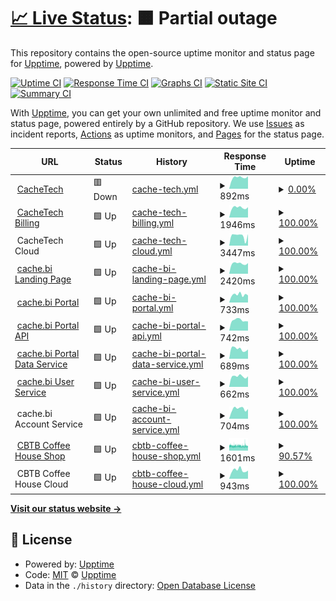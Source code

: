 # [📈 Live Status](https://status.cachetech.com.au): <!--live status--> **🟧 Partial outage**

This repository contains the open-source uptime monitor and status page for [Upptime](https://upptime.js.org), powered by [Upptime](https://github.com/upptime/upptime).

[![Uptime CI](https://github.com/cachetech/service-status/workflows/Uptime%20CI/badge.svg)](https://github.com/cachetech/service-status/actions?query=workflow%3A%22Uptime+CI%22)
[![Response Time CI](https://github.com/cachetech/service-status/workflows/Response%20Time%20CI/badge.svg)](https://github.com/cachetech/service-status/actions?query=workflow%3A%22Response+Time+CI%22)
[![Graphs CI](https://github.com/cachetech/service-status/workflows/Graphs%20CI/badge.svg)](https://github.com/cachetech/service-status/actions?query=workflow%3A%22Graphs+CI%22)
[![Static Site CI](https://github.com/cachetech/service-status/workflows/Static%20Site%20CI/badge.svg)](https://github.com/cachetech/service-status/actions?query=workflow%3A%22Static+Site+CI%22)
[![Summary CI](https://github.com/cachetech/service-status/workflows/Summary%20CI/badge.svg)](https://github.com/cachetech/service-status/actions?query=workflow%3A%22Summary+CI%22)

With [Upptime](https://upptime.js.org), you can get your own unlimited and free uptime monitor and status page, powered entirely by a GitHub repository. We use [Issues](https://github.com/upptime/upptime/issues) as incident reports, [Actions](https://github.com/cachetech/service-status/actions) as uptime monitors, and [Pages](https://status.cachetech.com.au) for the status page.

<!--start: status pages-->
<!-- This summary is generated by Upptime (https://github.com/upptime/upptime) -->
<!-- Do not edit this manually, your changes will be overwritten -->
<!-- prettier-ignore -->
| URL | Status | History | Response Time | Uptime |
| --- | ------ | ------- | ------------- | ------ |
| <img alt="" src="https://icons.duckduckgo.com/ip3/cachetech.com.au.ico" height="13"> [CacheTech](https://cachetech.com.au/) | 🟥 Down | [cache-tech.yml](https://github.com/cachetech/service-status/commits/HEAD/history/cache-tech.yml) | <details><summary><img alt="Response time graph" src="./graphs/cache-tech/response-time-week.png" height="20"> 892ms</summary><br><a href="https://status.cachetech.com.au/history/cache-tech"><img alt="Response time 908" src="https://img.shields.io/endpoint?url=https%3A%2F%2Fraw.githubusercontent.com%2Fcachetech%2Fservice-status%2FHEAD%2Fapi%2Fcache-tech%2Fresponse-time.json"></a><br><a href="https://status.cachetech.com.au/history/cache-tech"><img alt="24-hour response time 989" src="https://img.shields.io/endpoint?url=https%3A%2F%2Fraw.githubusercontent.com%2Fcachetech%2Fservice-status%2FHEAD%2Fapi%2Fcache-tech%2Fresponse-time-day.json"></a><br><a href="https://status.cachetech.com.au/history/cache-tech"><img alt="7-day response time 892" src="https://img.shields.io/endpoint?url=https%3A%2F%2Fraw.githubusercontent.com%2Fcachetech%2Fservice-status%2FHEAD%2Fapi%2Fcache-tech%2Fresponse-time-week.json"></a><br><a href="https://status.cachetech.com.au/history/cache-tech"><img alt="30-day response time 895" src="https://img.shields.io/endpoint?url=https%3A%2F%2Fraw.githubusercontent.com%2Fcachetech%2Fservice-status%2FHEAD%2Fapi%2Fcache-tech%2Fresponse-time-month.json"></a><br><a href="https://status.cachetech.com.au/history/cache-tech"><img alt="1-year response time 916" src="https://img.shields.io/endpoint?url=https%3A%2F%2Fraw.githubusercontent.com%2Fcachetech%2Fservice-status%2FHEAD%2Fapi%2Fcache-tech%2Fresponse-time-year.json"></a></details> | <details><summary><a href="https://status.cachetech.com.au/history/cache-tech">0.00%</a></summary><a href="https://status.cachetech.com.au/history/cache-tech"><img alt="All-time uptime 19.66%" src="https://img.shields.io/endpoint?url=https%3A%2F%2Fraw.githubusercontent.com%2Fcachetech%2Fservice-status%2FHEAD%2Fapi%2Fcache-tech%2Fuptime.json"></a><br><a href="https://status.cachetech.com.au/history/cache-tech"><img alt="24-hour uptime 0.00%" src="https://img.shields.io/endpoint?url=https%3A%2F%2Fraw.githubusercontent.com%2Fcachetech%2Fservice-status%2FHEAD%2Fapi%2Fcache-tech%2Fuptime-day.json"></a><br><a href="https://status.cachetech.com.au/history/cache-tech"><img alt="7-day uptime 0.00%" src="https://img.shields.io/endpoint?url=https%3A%2F%2Fraw.githubusercontent.com%2Fcachetech%2Fservice-status%2FHEAD%2Fapi%2Fcache-tech%2Fuptime-week.json"></a><br><a href="https://status.cachetech.com.au/history/cache-tech"><img alt="30-day uptime 0.00%" src="https://img.shields.io/endpoint?url=https%3A%2F%2Fraw.githubusercontent.com%2Fcachetech%2Fservice-status%2FHEAD%2Fapi%2Fcache-tech%2Fuptime-month.json"></a><br><a href="https://status.cachetech.com.au/history/cache-tech"><img alt="1-year uptime 0.00%" src="https://img.shields.io/endpoint?url=https%3A%2F%2Fraw.githubusercontent.com%2Fcachetech%2Fservice-status%2FHEAD%2Fapi%2Fcache-tech%2Fuptime-year.json"></a></details>
| <img alt="" src="https://icons.duckduckgo.com/ip3/billing.cachetech.com.au.ico" height="13"> [CacheTech Billing](https://billing.cachetech.com.au/) | 🟩 Up | [cache-tech-billing.yml](https://github.com/cachetech/service-status/commits/HEAD/history/cache-tech-billing.yml) | <details><summary><img alt="Response time graph" src="./graphs/cache-tech-billing/response-time-week.png" height="20"> 1946ms</summary><br><a href="https://status.cachetech.com.au/history/cache-tech-billing"><img alt="Response time 1892" src="https://img.shields.io/endpoint?url=https%3A%2F%2Fraw.githubusercontent.com%2Fcachetech%2Fservice-status%2FHEAD%2Fapi%2Fcache-tech-billing%2Fresponse-time.json"></a><br><a href="https://status.cachetech.com.au/history/cache-tech-billing"><img alt="24-hour response time 2029" src="https://img.shields.io/endpoint?url=https%3A%2F%2Fraw.githubusercontent.com%2Fcachetech%2Fservice-status%2FHEAD%2Fapi%2Fcache-tech-billing%2Fresponse-time-day.json"></a><br><a href="https://status.cachetech.com.au/history/cache-tech-billing"><img alt="7-day response time 1946" src="https://img.shields.io/endpoint?url=https%3A%2F%2Fraw.githubusercontent.com%2Fcachetech%2Fservice-status%2FHEAD%2Fapi%2Fcache-tech-billing%2Fresponse-time-week.json"></a><br><a href="https://status.cachetech.com.au/history/cache-tech-billing"><img alt="30-day response time 1996" src="https://img.shields.io/endpoint?url=https%3A%2F%2Fraw.githubusercontent.com%2Fcachetech%2Fservice-status%2FHEAD%2Fapi%2Fcache-tech-billing%2Fresponse-time-month.json"></a><br><a href="https://status.cachetech.com.au/history/cache-tech-billing"><img alt="1-year response time 2009" src="https://img.shields.io/endpoint?url=https%3A%2F%2Fraw.githubusercontent.com%2Fcachetech%2Fservice-status%2FHEAD%2Fapi%2Fcache-tech-billing%2Fresponse-time-year.json"></a></details> | <details><summary><a href="https://status.cachetech.com.au/history/cache-tech-billing">100.00%</a></summary><a href="https://status.cachetech.com.au/history/cache-tech-billing"><img alt="All-time uptime 98.48%" src="https://img.shields.io/endpoint?url=https%3A%2F%2Fraw.githubusercontent.com%2Fcachetech%2Fservice-status%2FHEAD%2Fapi%2Fcache-tech-billing%2Fuptime.json"></a><br><a href="https://status.cachetech.com.au/history/cache-tech-billing"><img alt="24-hour uptime 100.00%" src="https://img.shields.io/endpoint?url=https%3A%2F%2Fraw.githubusercontent.com%2Fcachetech%2Fservice-status%2FHEAD%2Fapi%2Fcache-tech-billing%2Fuptime-day.json"></a><br><a href="https://status.cachetech.com.au/history/cache-tech-billing"><img alt="7-day uptime 100.00%" src="https://img.shields.io/endpoint?url=https%3A%2F%2Fraw.githubusercontent.com%2Fcachetech%2Fservice-status%2FHEAD%2Fapi%2Fcache-tech-billing%2Fuptime-week.json"></a><br><a href="https://status.cachetech.com.au/history/cache-tech-billing"><img alt="30-day uptime 100.00%" src="https://img.shields.io/endpoint?url=https%3A%2F%2Fraw.githubusercontent.com%2Fcachetech%2Fservice-status%2FHEAD%2Fapi%2Fcache-tech-billing%2Fuptime-month.json"></a><br><a href="https://status.cachetech.com.au/history/cache-tech-billing"><img alt="1-year uptime 99.94%" src="https://img.shields.io/endpoint?url=https%3A%2F%2Fraw.githubusercontent.com%2Fcachetech%2Fservice-status%2FHEAD%2Fapi%2Fcache-tech-billing%2Fuptime-year.json"></a></details>
| <img alt="" src="https://icons.duckduckgo.com/ip3/null.ico" height="13"> CacheTech Cloud | 🟩 Up | [cache-tech-cloud.yml](https://github.com/cachetech/service-status/commits/HEAD/history/cache-tech-cloud.yml) | <details><summary><img alt="Response time graph" src="./graphs/cache-tech-cloud/response-time-week.png" height="20"> 3447ms</summary><br><a href="https://status.cachetech.com.au/history/cache-tech-cloud"><img alt="Response time 1905" src="https://img.shields.io/endpoint?url=https%3A%2F%2Fraw.githubusercontent.com%2Fcachetech%2Fservice-status%2FHEAD%2Fapi%2Fcache-tech-cloud%2Fresponse-time.json"></a><br><a href="https://status.cachetech.com.au/history/cache-tech-cloud"><img alt="24-hour response time 4056" src="https://img.shields.io/endpoint?url=https%3A%2F%2Fraw.githubusercontent.com%2Fcachetech%2Fservice-status%2FHEAD%2Fapi%2Fcache-tech-cloud%2Fresponse-time-day.json"></a><br><a href="https://status.cachetech.com.au/history/cache-tech-cloud"><img alt="7-day response time 3447" src="https://img.shields.io/endpoint?url=https%3A%2F%2Fraw.githubusercontent.com%2Fcachetech%2Fservice-status%2FHEAD%2Fapi%2Fcache-tech-cloud%2Fresponse-time-week.json"></a><br><a href="https://status.cachetech.com.au/history/cache-tech-cloud"><img alt="30-day response time 3158" src="https://img.shields.io/endpoint?url=https%3A%2F%2Fraw.githubusercontent.com%2Fcachetech%2Fservice-status%2FHEAD%2Fapi%2Fcache-tech-cloud%2Fresponse-time-month.json"></a><br><a href="https://status.cachetech.com.au/history/cache-tech-cloud"><img alt="1-year response time 2018" src="https://img.shields.io/endpoint?url=https%3A%2F%2Fraw.githubusercontent.com%2Fcachetech%2Fservice-status%2FHEAD%2Fapi%2Fcache-tech-cloud%2Fresponse-time-year.json"></a></details> | <details><summary><a href="https://status.cachetech.com.au/history/cache-tech-cloud">100.00%</a></summary><a href="https://status.cachetech.com.au/history/cache-tech-cloud"><img alt="All-time uptime 99.24%" src="https://img.shields.io/endpoint?url=https%3A%2F%2Fraw.githubusercontent.com%2Fcachetech%2Fservice-status%2FHEAD%2Fapi%2Fcache-tech-cloud%2Fuptime.json"></a><br><a href="https://status.cachetech.com.au/history/cache-tech-cloud"><img alt="24-hour uptime 100.00%" src="https://img.shields.io/endpoint?url=https%3A%2F%2Fraw.githubusercontent.com%2Fcachetech%2Fservice-status%2FHEAD%2Fapi%2Fcache-tech-cloud%2Fuptime-day.json"></a><br><a href="https://status.cachetech.com.au/history/cache-tech-cloud"><img alt="7-day uptime 100.00%" src="https://img.shields.io/endpoint?url=https%3A%2F%2Fraw.githubusercontent.com%2Fcachetech%2Fservice-status%2FHEAD%2Fapi%2Fcache-tech-cloud%2Fuptime-week.json"></a><br><a href="https://status.cachetech.com.au/history/cache-tech-cloud"><img alt="30-day uptime 100.00%" src="https://img.shields.io/endpoint?url=https%3A%2F%2Fraw.githubusercontent.com%2Fcachetech%2Fservice-status%2FHEAD%2Fapi%2Fcache-tech-cloud%2Fuptime-month.json"></a><br><a href="https://status.cachetech.com.au/history/cache-tech-cloud"><img alt="1-year uptime 98.73%" src="https://img.shields.io/endpoint?url=https%3A%2F%2Fraw.githubusercontent.com%2Fcachetech%2Fservice-status%2FHEAD%2Fapi%2Fcache-tech-cloud%2Fuptime-year.json"></a></details>
| <img alt="" src="https://icons.duckduckgo.com/ip3/cache.bi.ico" height="13"> [cache.bi Landing Page](https://cache.bi/) | 🟩 Up | [cache-bi-landing-page.yml](https://github.com/cachetech/service-status/commits/HEAD/history/cache-bi-landing-page.yml) | <details><summary><img alt="Response time graph" src="./graphs/cache-bi-landing-page/response-time-week.png" height="20"> 2420ms</summary><br><a href="https://status.cachetech.com.au/history/cache-bi-landing-page"><img alt="Response time 2698" src="https://img.shields.io/endpoint?url=https%3A%2F%2Fraw.githubusercontent.com%2Fcachetech%2Fservice-status%2FHEAD%2Fapi%2Fcache-bi-landing-page%2Fresponse-time.json"></a><br><a href="https://status.cachetech.com.au/history/cache-bi-landing-page"><img alt="24-hour response time 2506" src="https://img.shields.io/endpoint?url=https%3A%2F%2Fraw.githubusercontent.com%2Fcachetech%2Fservice-status%2FHEAD%2Fapi%2Fcache-bi-landing-page%2Fresponse-time-day.json"></a><br><a href="https://status.cachetech.com.au/history/cache-bi-landing-page"><img alt="7-day response time 2420" src="https://img.shields.io/endpoint?url=https%3A%2F%2Fraw.githubusercontent.com%2Fcachetech%2Fservice-status%2FHEAD%2Fapi%2Fcache-bi-landing-page%2Fresponse-time-week.json"></a><br><a href="https://status.cachetech.com.au/history/cache-bi-landing-page"><img alt="30-day response time 2449" src="https://img.shields.io/endpoint?url=https%3A%2F%2Fraw.githubusercontent.com%2Fcachetech%2Fservice-status%2FHEAD%2Fapi%2Fcache-bi-landing-page%2Fresponse-time-month.json"></a><br><a href="https://status.cachetech.com.au/history/cache-bi-landing-page"><img alt="1-year response time 2746" src="https://img.shields.io/endpoint?url=https%3A%2F%2Fraw.githubusercontent.com%2Fcachetech%2Fservice-status%2FHEAD%2Fapi%2Fcache-bi-landing-page%2Fresponse-time-year.json"></a></details> | <details><summary><a href="https://status.cachetech.com.au/history/cache-bi-landing-page">100.00%</a></summary><a href="https://status.cachetech.com.au/history/cache-bi-landing-page"><img alt="All-time uptime 99.69%" src="https://img.shields.io/endpoint?url=https%3A%2F%2Fraw.githubusercontent.com%2Fcachetech%2Fservice-status%2FHEAD%2Fapi%2Fcache-bi-landing-page%2Fuptime.json"></a><br><a href="https://status.cachetech.com.au/history/cache-bi-landing-page"><img alt="24-hour uptime 100.00%" src="https://img.shields.io/endpoint?url=https%3A%2F%2Fraw.githubusercontent.com%2Fcachetech%2Fservice-status%2FHEAD%2Fapi%2Fcache-bi-landing-page%2Fuptime-day.json"></a><br><a href="https://status.cachetech.com.au/history/cache-bi-landing-page"><img alt="7-day uptime 100.00%" src="https://img.shields.io/endpoint?url=https%3A%2F%2Fraw.githubusercontent.com%2Fcachetech%2Fservice-status%2FHEAD%2Fapi%2Fcache-bi-landing-page%2Fuptime-week.json"></a><br><a href="https://status.cachetech.com.au/history/cache-bi-landing-page"><img alt="30-day uptime 100.00%" src="https://img.shields.io/endpoint?url=https%3A%2F%2Fraw.githubusercontent.com%2Fcachetech%2Fservice-status%2FHEAD%2Fapi%2Fcache-bi-landing-page%2Fuptime-month.json"></a><br><a href="https://status.cachetech.com.au/history/cache-bi-landing-page"><img alt="1-year uptime 99.65%" src="https://img.shields.io/endpoint?url=https%3A%2F%2Fraw.githubusercontent.com%2Fcachetech%2Fservice-status%2FHEAD%2Fapi%2Fcache-bi-landing-page%2Fuptime-year.json"></a></details>
| <img alt="" src="https://icons.duckduckgo.com/ip3/portal.cache.bi.ico" height="13"> [cache.bi Portal](https://portal.cache.bi/) | 🟩 Up | [cache-bi-portal.yml](https://github.com/cachetech/service-status/commits/HEAD/history/cache-bi-portal.yml) | <details><summary><img alt="Response time graph" src="./graphs/cache-bi-portal/response-time-week.png" height="20"> 733ms</summary><br><a href="https://status.cachetech.com.au/history/cache-bi-portal"><img alt="Response time 799" src="https://img.shields.io/endpoint?url=https%3A%2F%2Fraw.githubusercontent.com%2Fcachetech%2Fservice-status%2FHEAD%2Fapi%2Fcache-bi-portal%2Fresponse-time.json"></a><br><a href="https://status.cachetech.com.au/history/cache-bi-portal"><img alt="24-hour response time 668" src="https://img.shields.io/endpoint?url=https%3A%2F%2Fraw.githubusercontent.com%2Fcachetech%2Fservice-status%2FHEAD%2Fapi%2Fcache-bi-portal%2Fresponse-time-day.json"></a><br><a href="https://status.cachetech.com.au/history/cache-bi-portal"><img alt="7-day response time 733" src="https://img.shields.io/endpoint?url=https%3A%2F%2Fraw.githubusercontent.com%2Fcachetech%2Fservice-status%2FHEAD%2Fapi%2Fcache-bi-portal%2Fresponse-time-week.json"></a><br><a href="https://status.cachetech.com.au/history/cache-bi-portal"><img alt="30-day response time 735" src="https://img.shields.io/endpoint?url=https%3A%2F%2Fraw.githubusercontent.com%2Fcachetech%2Fservice-status%2FHEAD%2Fapi%2Fcache-bi-portal%2Fresponse-time-month.json"></a><br><a href="https://status.cachetech.com.au/history/cache-bi-portal"><img alt="1-year response time 825" src="https://img.shields.io/endpoint?url=https%3A%2F%2Fraw.githubusercontent.com%2Fcachetech%2Fservice-status%2FHEAD%2Fapi%2Fcache-bi-portal%2Fresponse-time-year.json"></a></details> | <details><summary><a href="https://status.cachetech.com.au/history/cache-bi-portal">100.00%</a></summary><a href="https://status.cachetech.com.au/history/cache-bi-portal"><img alt="All-time uptime 99.82%" src="https://img.shields.io/endpoint?url=https%3A%2F%2Fraw.githubusercontent.com%2Fcachetech%2Fservice-status%2FHEAD%2Fapi%2Fcache-bi-portal%2Fuptime.json"></a><br><a href="https://status.cachetech.com.au/history/cache-bi-portal"><img alt="24-hour uptime 100.00%" src="https://img.shields.io/endpoint?url=https%3A%2F%2Fraw.githubusercontent.com%2Fcachetech%2Fservice-status%2FHEAD%2Fapi%2Fcache-bi-portal%2Fuptime-day.json"></a><br><a href="https://status.cachetech.com.au/history/cache-bi-portal"><img alt="7-day uptime 100.00%" src="https://img.shields.io/endpoint?url=https%3A%2F%2Fraw.githubusercontent.com%2Fcachetech%2Fservice-status%2FHEAD%2Fapi%2Fcache-bi-portal%2Fuptime-week.json"></a><br><a href="https://status.cachetech.com.au/history/cache-bi-portal"><img alt="30-day uptime 100.00%" src="https://img.shields.io/endpoint?url=https%3A%2F%2Fraw.githubusercontent.com%2Fcachetech%2Fservice-status%2FHEAD%2Fapi%2Fcache-bi-portal%2Fuptime-month.json"></a><br><a href="https://status.cachetech.com.au/history/cache-bi-portal"><img alt="1-year uptime 99.86%" src="https://img.shields.io/endpoint?url=https%3A%2F%2Fraw.githubusercontent.com%2Fcachetech%2Fservice-status%2FHEAD%2Fapi%2Fcache-bi-portal%2Fuptime-year.json"></a></details>
| <img alt="" src="https://icons.duckduckgo.com/ip3/portal.api.cache.bi.ico" height="13"> [cache.bi Portal API](https://portal.api.cache.bi/_health) | 🟩 Up | [cache-bi-portal-api.yml](https://github.com/cachetech/service-status/commits/HEAD/history/cache-bi-portal-api.yml) | <details><summary><img alt="Response time graph" src="./graphs/cache-bi-portal-api/response-time-week.png" height="20"> 742ms</summary><br><a href="https://status.cachetech.com.au/history/cache-bi-portal-api"><img alt="Response time 858" src="https://img.shields.io/endpoint?url=https%3A%2F%2Fraw.githubusercontent.com%2Fcachetech%2Fservice-status%2FHEAD%2Fapi%2Fcache-bi-portal-api%2Fresponse-time.json"></a><br><a href="https://status.cachetech.com.au/history/cache-bi-portal-api"><img alt="24-hour response time 657" src="https://img.shields.io/endpoint?url=https%3A%2F%2Fraw.githubusercontent.com%2Fcachetech%2Fservice-status%2FHEAD%2Fapi%2Fcache-bi-portal-api%2Fresponse-time-day.json"></a><br><a href="https://status.cachetech.com.au/history/cache-bi-portal-api"><img alt="7-day response time 742" src="https://img.shields.io/endpoint?url=https%3A%2F%2Fraw.githubusercontent.com%2Fcachetech%2Fservice-status%2FHEAD%2Fapi%2Fcache-bi-portal-api%2Fresponse-time-week.json"></a><br><a href="https://status.cachetech.com.au/history/cache-bi-portal-api"><img alt="30-day response time 753" src="https://img.shields.io/endpoint?url=https%3A%2F%2Fraw.githubusercontent.com%2Fcachetech%2Fservice-status%2FHEAD%2Fapi%2Fcache-bi-portal-api%2Fresponse-time-month.json"></a><br><a href="https://status.cachetech.com.au/history/cache-bi-portal-api"><img alt="1-year response time 899" src="https://img.shields.io/endpoint?url=https%3A%2F%2Fraw.githubusercontent.com%2Fcachetech%2Fservice-status%2FHEAD%2Fapi%2Fcache-bi-portal-api%2Fresponse-time-year.json"></a></details> | <details><summary><a href="https://status.cachetech.com.au/history/cache-bi-portal-api">100.00%</a></summary><a href="https://status.cachetech.com.au/history/cache-bi-portal-api"><img alt="All-time uptime 99.70%" src="https://img.shields.io/endpoint?url=https%3A%2F%2Fraw.githubusercontent.com%2Fcachetech%2Fservice-status%2FHEAD%2Fapi%2Fcache-bi-portal-api%2Fuptime.json"></a><br><a href="https://status.cachetech.com.au/history/cache-bi-portal-api"><img alt="24-hour uptime 100.00%" src="https://img.shields.io/endpoint?url=https%3A%2F%2Fraw.githubusercontent.com%2Fcachetech%2Fservice-status%2FHEAD%2Fapi%2Fcache-bi-portal-api%2Fuptime-day.json"></a><br><a href="https://status.cachetech.com.au/history/cache-bi-portal-api"><img alt="7-day uptime 100.00%" src="https://img.shields.io/endpoint?url=https%3A%2F%2Fraw.githubusercontent.com%2Fcachetech%2Fservice-status%2FHEAD%2Fapi%2Fcache-bi-portal-api%2Fuptime-week.json"></a><br><a href="https://status.cachetech.com.au/history/cache-bi-portal-api"><img alt="30-day uptime 100.00%" src="https://img.shields.io/endpoint?url=https%3A%2F%2Fraw.githubusercontent.com%2Fcachetech%2Fservice-status%2FHEAD%2Fapi%2Fcache-bi-portal-api%2Fuptime-month.json"></a><br><a href="https://status.cachetech.com.au/history/cache-bi-portal-api"><img alt="1-year uptime 99.66%" src="https://img.shields.io/endpoint?url=https%3A%2F%2Fraw.githubusercontent.com%2Fcachetech%2Fservice-status%2FHEAD%2Fapi%2Fcache-bi-portal-api%2Fuptime-year.json"></a></details>
| <img alt="" src="https://icons.duckduckgo.com/ip3/data.api.cache.bi.ico" height="13"> [cache.bi Portal Data Service](https://data.api.cache.bi/_health) | 🟩 Up | [cache-bi-portal-data-service.yml](https://github.com/cachetech/service-status/commits/HEAD/history/cache-bi-portal-data-service.yml) | <details><summary><img alt="Response time graph" src="./graphs/cache-bi-portal-data-service/response-time-week.png" height="20"> 689ms</summary><br><a href="https://status.cachetech.com.au/history/cache-bi-portal-data-service"><img alt="Response time 746" src="https://img.shields.io/endpoint?url=https%3A%2F%2Fraw.githubusercontent.com%2Fcachetech%2Fservice-status%2FHEAD%2Fapi%2Fcache-bi-portal-data-service%2Fresponse-time.json"></a><br><a href="https://status.cachetech.com.au/history/cache-bi-portal-data-service"><img alt="24-hour response time 659" src="https://img.shields.io/endpoint?url=https%3A%2F%2Fraw.githubusercontent.com%2Fcachetech%2Fservice-status%2FHEAD%2Fapi%2Fcache-bi-portal-data-service%2Fresponse-time-day.json"></a><br><a href="https://status.cachetech.com.au/history/cache-bi-portal-data-service"><img alt="7-day response time 689" src="https://img.shields.io/endpoint?url=https%3A%2F%2Fraw.githubusercontent.com%2Fcachetech%2Fservice-status%2FHEAD%2Fapi%2Fcache-bi-portal-data-service%2Fresponse-time-week.json"></a><br><a href="https://status.cachetech.com.au/history/cache-bi-portal-data-service"><img alt="30-day response time 728" src="https://img.shields.io/endpoint?url=https%3A%2F%2Fraw.githubusercontent.com%2Fcachetech%2Fservice-status%2FHEAD%2Fapi%2Fcache-bi-portal-data-service%2Fresponse-time-month.json"></a><br><a href="https://status.cachetech.com.au/history/cache-bi-portal-data-service"><img alt="1-year response time 760" src="https://img.shields.io/endpoint?url=https%3A%2F%2Fraw.githubusercontent.com%2Fcachetech%2Fservice-status%2FHEAD%2Fapi%2Fcache-bi-portal-data-service%2Fresponse-time-year.json"></a></details> | <details><summary><a href="https://status.cachetech.com.au/history/cache-bi-portal-data-service">100.00%</a></summary><a href="https://status.cachetech.com.au/history/cache-bi-portal-data-service"><img alt="All-time uptime 99.74%" src="https://img.shields.io/endpoint?url=https%3A%2F%2Fraw.githubusercontent.com%2Fcachetech%2Fservice-status%2FHEAD%2Fapi%2Fcache-bi-portal-data-service%2Fuptime.json"></a><br><a href="https://status.cachetech.com.au/history/cache-bi-portal-data-service"><img alt="24-hour uptime 100.00%" src="https://img.shields.io/endpoint?url=https%3A%2F%2Fraw.githubusercontent.com%2Fcachetech%2Fservice-status%2FHEAD%2Fapi%2Fcache-bi-portal-data-service%2Fuptime-day.json"></a><br><a href="https://status.cachetech.com.au/history/cache-bi-portal-data-service"><img alt="7-day uptime 100.00%" src="https://img.shields.io/endpoint?url=https%3A%2F%2Fraw.githubusercontent.com%2Fcachetech%2Fservice-status%2FHEAD%2Fapi%2Fcache-bi-portal-data-service%2Fuptime-week.json"></a><br><a href="https://status.cachetech.com.au/history/cache-bi-portal-data-service"><img alt="30-day uptime 100.00%" src="https://img.shields.io/endpoint?url=https%3A%2F%2Fraw.githubusercontent.com%2Fcachetech%2Fservice-status%2FHEAD%2Fapi%2Fcache-bi-portal-data-service%2Fuptime-month.json"></a><br><a href="https://status.cachetech.com.au/history/cache-bi-portal-data-service"><img alt="1-year uptime 99.71%" src="https://img.shields.io/endpoint?url=https%3A%2F%2Fraw.githubusercontent.com%2Fcachetech%2Fservice-status%2FHEAD%2Fapi%2Fcache-bi-portal-data-service%2Fuptime-year.json"></a></details>
| <img alt="" src="https://icons.duckduckgo.com/ip3/auth.cache.bi.ico" height="13"> [cache.bi User Service](https://auth.cache.bi/) | 🟩 Up | [cache-bi-user-service.yml](https://github.com/cachetech/service-status/commits/HEAD/history/cache-bi-user-service.yml) | <details><summary><img alt="Response time graph" src="./graphs/cache-bi-user-service/response-time-week.png" height="20"> 662ms</summary><br><a href="https://status.cachetech.com.au/history/cache-bi-user-service"><img alt="Response time 754" src="https://img.shields.io/endpoint?url=https%3A%2F%2Fraw.githubusercontent.com%2Fcachetech%2Fservice-status%2FHEAD%2Fapi%2Fcache-bi-user-service%2Fresponse-time.json"></a><br><a href="https://status.cachetech.com.au/history/cache-bi-user-service"><img alt="24-hour response time 662" src="https://img.shields.io/endpoint?url=https%3A%2F%2Fraw.githubusercontent.com%2Fcachetech%2Fservice-status%2FHEAD%2Fapi%2Fcache-bi-user-service%2Fresponse-time-day.json"></a><br><a href="https://status.cachetech.com.au/history/cache-bi-user-service"><img alt="7-day response time 662" src="https://img.shields.io/endpoint?url=https%3A%2F%2Fraw.githubusercontent.com%2Fcachetech%2Fservice-status%2FHEAD%2Fapi%2Fcache-bi-user-service%2Fresponse-time-week.json"></a><br><a href="https://status.cachetech.com.au/history/cache-bi-user-service"><img alt="30-day response time 714" src="https://img.shields.io/endpoint?url=https%3A%2F%2Fraw.githubusercontent.com%2Fcachetech%2Fservice-status%2FHEAD%2Fapi%2Fcache-bi-user-service%2Fresponse-time-month.json"></a><br><a href="https://status.cachetech.com.au/history/cache-bi-user-service"><img alt="1-year response time 776" src="https://img.shields.io/endpoint?url=https%3A%2F%2Fraw.githubusercontent.com%2Fcachetech%2Fservice-status%2FHEAD%2Fapi%2Fcache-bi-user-service%2Fresponse-time-year.json"></a></details> | <details><summary><a href="https://status.cachetech.com.au/history/cache-bi-user-service">100.00%</a></summary><a href="https://status.cachetech.com.au/history/cache-bi-user-service"><img alt="All-time uptime 99.83%" src="https://img.shields.io/endpoint?url=https%3A%2F%2Fraw.githubusercontent.com%2Fcachetech%2Fservice-status%2FHEAD%2Fapi%2Fcache-bi-user-service%2Fuptime.json"></a><br><a href="https://status.cachetech.com.au/history/cache-bi-user-service"><img alt="24-hour uptime 100.00%" src="https://img.shields.io/endpoint?url=https%3A%2F%2Fraw.githubusercontent.com%2Fcachetech%2Fservice-status%2FHEAD%2Fapi%2Fcache-bi-user-service%2Fuptime-day.json"></a><br><a href="https://status.cachetech.com.au/history/cache-bi-user-service"><img alt="7-day uptime 100.00%" src="https://img.shields.io/endpoint?url=https%3A%2F%2Fraw.githubusercontent.com%2Fcachetech%2Fservice-status%2FHEAD%2Fapi%2Fcache-bi-user-service%2Fuptime-week.json"></a><br><a href="https://status.cachetech.com.au/history/cache-bi-user-service"><img alt="30-day uptime 100.00%" src="https://img.shields.io/endpoint?url=https%3A%2F%2Fraw.githubusercontent.com%2Fcachetech%2Fservice-status%2FHEAD%2Fapi%2Fcache-bi-user-service%2Fuptime-month.json"></a><br><a href="https://status.cachetech.com.au/history/cache-bi-user-service"><img alt="1-year uptime 99.88%" src="https://img.shields.io/endpoint?url=https%3A%2F%2Fraw.githubusercontent.com%2Fcachetech%2Fservice-status%2FHEAD%2Fapi%2Fcache-bi-user-service%2Fuptime-year.json"></a></details>
| <img alt="" src="https://icons.duckduckgo.com/ip3/null.ico" height="13"> cache.bi Account Service | 🟩 Up | [cache-bi-account-service.yml](https://github.com/cachetech/service-status/commits/HEAD/history/cache-bi-account-service.yml) | <details><summary><img alt="Response time graph" src="./graphs/cache-bi-account-service/response-time-week.png" height="20"> 704ms</summary><br><a href="https://status.cachetech.com.au/history/cache-bi-account-service"><img alt="Response time 783" src="https://img.shields.io/endpoint?url=https%3A%2F%2Fraw.githubusercontent.com%2Fcachetech%2Fservice-status%2FHEAD%2Fapi%2Fcache-bi-account-service%2Fresponse-time.json"></a><br><a href="https://status.cachetech.com.au/history/cache-bi-account-service"><img alt="24-hour response time 688" src="https://img.shields.io/endpoint?url=https%3A%2F%2Fraw.githubusercontent.com%2Fcachetech%2Fservice-status%2FHEAD%2Fapi%2Fcache-bi-account-service%2Fresponse-time-day.json"></a><br><a href="https://status.cachetech.com.au/history/cache-bi-account-service"><img alt="7-day response time 704" src="https://img.shields.io/endpoint?url=https%3A%2F%2Fraw.githubusercontent.com%2Fcachetech%2Fservice-status%2FHEAD%2Fapi%2Fcache-bi-account-service%2Fresponse-time-week.json"></a><br><a href="https://status.cachetech.com.au/history/cache-bi-account-service"><img alt="30-day response time 828" src="https://img.shields.io/endpoint?url=https%3A%2F%2Fraw.githubusercontent.com%2Fcachetech%2Fservice-status%2FHEAD%2Fapi%2Fcache-bi-account-service%2Fresponse-time-month.json"></a><br><a href="https://status.cachetech.com.au/history/cache-bi-account-service"><img alt="1-year response time 816" src="https://img.shields.io/endpoint?url=https%3A%2F%2Fraw.githubusercontent.com%2Fcachetech%2Fservice-status%2FHEAD%2Fapi%2Fcache-bi-account-service%2Fresponse-time-year.json"></a></details> | <details><summary><a href="https://status.cachetech.com.au/history/cache-bi-account-service">100.00%</a></summary><a href="https://status.cachetech.com.au/history/cache-bi-account-service"><img alt="All-time uptime 98.38%" src="https://img.shields.io/endpoint?url=https%3A%2F%2Fraw.githubusercontent.com%2Fcachetech%2Fservice-status%2FHEAD%2Fapi%2Fcache-bi-account-service%2Fuptime.json"></a><br><a href="https://status.cachetech.com.au/history/cache-bi-account-service"><img alt="24-hour uptime 100.00%" src="https://img.shields.io/endpoint?url=https%3A%2F%2Fraw.githubusercontent.com%2Fcachetech%2Fservice-status%2FHEAD%2Fapi%2Fcache-bi-account-service%2Fuptime-day.json"></a><br><a href="https://status.cachetech.com.au/history/cache-bi-account-service"><img alt="7-day uptime 100.00%" src="https://img.shields.io/endpoint?url=https%3A%2F%2Fraw.githubusercontent.com%2Fcachetech%2Fservice-status%2FHEAD%2Fapi%2Fcache-bi-account-service%2Fuptime-week.json"></a><br><a href="https://status.cachetech.com.au/history/cache-bi-account-service"><img alt="30-day uptime 100.00%" src="https://img.shields.io/endpoint?url=https%3A%2F%2Fraw.githubusercontent.com%2Fcachetech%2Fservice-status%2FHEAD%2Fapi%2Fcache-bi-account-service%2Fuptime-month.json"></a><br><a href="https://status.cachetech.com.au/history/cache-bi-account-service"><img alt="1-year uptime 97.95%" src="https://img.shields.io/endpoint?url=https%3A%2F%2Fraw.githubusercontent.com%2Fcachetech%2Fservice-status%2FHEAD%2Fapi%2Fcache-bi-account-service%2Fuptime-year.json"></a></details>
| <img alt="" src="https://icons.duckduckgo.com/ip3/shop.cbtb.coffee.ico" height="13"> [CBTB Coffee House Shop](https://shop.cbtb.coffee/) | 🟩 Up | [cbtb-coffee-house-shop.yml](https://github.com/cachetech/service-status/commits/HEAD/history/cbtb-coffee-house-shop.yml) | <details><summary><img alt="Response time graph" src="./graphs/cbtb-coffee-house-shop/response-time-week.png" height="20"> 1601ms</summary><br><a href="https://status.cachetech.com.au/history/cbtb-coffee-house-shop"><img alt="Response time 1730" src="https://img.shields.io/endpoint?url=https%3A%2F%2Fraw.githubusercontent.com%2Fcachetech%2Fservice-status%2FHEAD%2Fapi%2Fcbtb-coffee-house-shop%2Fresponse-time.json"></a><br><a href="https://status.cachetech.com.au/history/cbtb-coffee-house-shop"><img alt="24-hour response time 1608" src="https://img.shields.io/endpoint?url=https%3A%2F%2Fraw.githubusercontent.com%2Fcachetech%2Fservice-status%2FHEAD%2Fapi%2Fcbtb-coffee-house-shop%2Fresponse-time-day.json"></a><br><a href="https://status.cachetech.com.au/history/cbtb-coffee-house-shop"><img alt="7-day response time 1601" src="https://img.shields.io/endpoint?url=https%3A%2F%2Fraw.githubusercontent.com%2Fcachetech%2Fservice-status%2FHEAD%2Fapi%2Fcbtb-coffee-house-shop%2Fresponse-time-week.json"></a><br><a href="https://status.cachetech.com.au/history/cbtb-coffee-house-shop"><img alt="30-day response time 1593" src="https://img.shields.io/endpoint?url=https%3A%2F%2Fraw.githubusercontent.com%2Fcachetech%2Fservice-status%2FHEAD%2Fapi%2Fcbtb-coffee-house-shop%2Fresponse-time-month.json"></a><br><a href="https://status.cachetech.com.au/history/cbtb-coffee-house-shop"><img alt="1-year response time 1722" src="https://img.shields.io/endpoint?url=https%3A%2F%2Fraw.githubusercontent.com%2Fcachetech%2Fservice-status%2FHEAD%2Fapi%2Fcbtb-coffee-house-shop%2Fresponse-time-year.json"></a></details> | <details><summary><a href="https://status.cachetech.com.au/history/cbtb-coffee-house-shop">90.57%</a></summary><a href="https://status.cachetech.com.au/history/cbtb-coffee-house-shop"><img alt="All-time uptime 99.70%" src="https://img.shields.io/endpoint?url=https%3A%2F%2Fraw.githubusercontent.com%2Fcachetech%2Fservice-status%2FHEAD%2Fapi%2Fcbtb-coffee-house-shop%2Fuptime.json"></a><br><a href="https://status.cachetech.com.au/history/cbtb-coffee-house-shop"><img alt="24-hour uptime 97.32%" src="https://img.shields.io/endpoint?url=https%3A%2F%2Fraw.githubusercontent.com%2Fcachetech%2Fservice-status%2FHEAD%2Fapi%2Fcbtb-coffee-house-shop%2Fuptime-day.json"></a><br><a href="https://status.cachetech.com.au/history/cbtb-coffee-house-shop"><img alt="7-day uptime 90.57%" src="https://img.shields.io/endpoint?url=https%3A%2F%2Fraw.githubusercontent.com%2Fcachetech%2Fservice-status%2FHEAD%2Fapi%2Fcbtb-coffee-house-shop%2Fuptime-week.json"></a><br><a href="https://status.cachetech.com.au/history/cbtb-coffee-house-shop"><img alt="30-day uptime 93.23%" src="https://img.shields.io/endpoint?url=https%3A%2F%2Fraw.githubusercontent.com%2Fcachetech%2Fservice-status%2FHEAD%2Fapi%2Fcbtb-coffee-house-shop%2Fuptime-month.json"></a><br><a href="https://status.cachetech.com.au/history/cbtb-coffee-house-shop"><img alt="1-year uptime 99.44%" src="https://img.shields.io/endpoint?url=https%3A%2F%2Fraw.githubusercontent.com%2Fcachetech%2Fservice-status%2FHEAD%2Fapi%2Fcbtb-coffee-house-shop%2Fuptime-year.json"></a></details>
| <img alt="" src="https://icons.duckduckgo.com/ip3/null.ico" height="13"> CBTB Coffee House Cloud | 🟩 Up | [cbtb-coffee-house-cloud.yml](https://github.com/cachetech/service-status/commits/HEAD/history/cbtb-coffee-house-cloud.yml) | <details><summary><img alt="Response time graph" src="./graphs/cbtb-coffee-house-cloud/response-time-week.png" height="20"> 943ms</summary><br><a href="https://status.cachetech.com.au/history/cbtb-coffee-house-cloud"><img alt="Response time 970" src="https://img.shields.io/endpoint?url=https%3A%2F%2Fraw.githubusercontent.com%2Fcachetech%2Fservice-status%2FHEAD%2Fapi%2Fcbtb-coffee-house-cloud%2Fresponse-time.json"></a><br><a href="https://status.cachetech.com.au/history/cbtb-coffee-house-cloud"><img alt="24-hour response time 891" src="https://img.shields.io/endpoint?url=https%3A%2F%2Fraw.githubusercontent.com%2Fcachetech%2Fservice-status%2FHEAD%2Fapi%2Fcbtb-coffee-house-cloud%2Fresponse-time-day.json"></a><br><a href="https://status.cachetech.com.au/history/cbtb-coffee-house-cloud"><img alt="7-day response time 943" src="https://img.shields.io/endpoint?url=https%3A%2F%2Fraw.githubusercontent.com%2Fcachetech%2Fservice-status%2FHEAD%2Fapi%2Fcbtb-coffee-house-cloud%2Fresponse-time-week.json"></a><br><a href="https://status.cachetech.com.au/history/cbtb-coffee-house-cloud"><img alt="30-day response time 985" src="https://img.shields.io/endpoint?url=https%3A%2F%2Fraw.githubusercontent.com%2Fcachetech%2Fservice-status%2FHEAD%2Fapi%2Fcbtb-coffee-house-cloud%2Fresponse-time-month.json"></a><br><a href="https://status.cachetech.com.au/history/cbtb-coffee-house-cloud"><img alt="1-year response time 993" src="https://img.shields.io/endpoint?url=https%3A%2F%2Fraw.githubusercontent.com%2Fcachetech%2Fservice-status%2FHEAD%2Fapi%2Fcbtb-coffee-house-cloud%2Fresponse-time-year.json"></a></details> | <details><summary><a href="https://status.cachetech.com.au/history/cbtb-coffee-house-cloud">100.00%</a></summary><a href="https://status.cachetech.com.au/history/cbtb-coffee-house-cloud"><img alt="All-time uptime 99.79%" src="https://img.shields.io/endpoint?url=https%3A%2F%2Fraw.githubusercontent.com%2Fcachetech%2Fservice-status%2FHEAD%2Fapi%2Fcbtb-coffee-house-cloud%2Fuptime.json"></a><br><a href="https://status.cachetech.com.au/history/cbtb-coffee-house-cloud"><img alt="24-hour uptime 100.00%" src="https://img.shields.io/endpoint?url=https%3A%2F%2Fraw.githubusercontent.com%2Fcachetech%2Fservice-status%2FHEAD%2Fapi%2Fcbtb-coffee-house-cloud%2Fuptime-day.json"></a><br><a href="https://status.cachetech.com.au/history/cbtb-coffee-house-cloud"><img alt="7-day uptime 100.00%" src="https://img.shields.io/endpoint?url=https%3A%2F%2Fraw.githubusercontent.com%2Fcachetech%2Fservice-status%2FHEAD%2Fapi%2Fcbtb-coffee-house-cloud%2Fuptime-week.json"></a><br><a href="https://status.cachetech.com.au/history/cbtb-coffee-house-cloud"><img alt="30-day uptime 100.00%" src="https://img.shields.io/endpoint?url=https%3A%2F%2Fraw.githubusercontent.com%2Fcachetech%2Fservice-status%2FHEAD%2Fapi%2Fcbtb-coffee-house-cloud%2Fuptime-month.json"></a><br><a href="https://status.cachetech.com.au/history/cbtb-coffee-house-cloud"><img alt="1-year uptime 99.92%" src="https://img.shields.io/endpoint?url=https%3A%2F%2Fraw.githubusercontent.com%2Fcachetech%2Fservice-status%2FHEAD%2Fapi%2Fcbtb-coffee-house-cloud%2Fuptime-year.json"></a></details>

<!--end: status pages-->

[**Visit our status website →**](https://status.cachetech.com.au)

## 📄 License

- Powered by: [Upptime](https://github.com/upptime/upptime)
- Code: [MIT](./LICENSE) © [Upptime](https://upptime.js.org)
- Data in the `./history` directory: [Open Database License](https://opendatacommons.org/licenses/odbl/1-0/)
